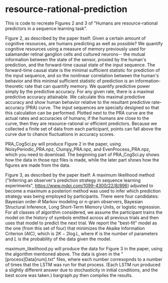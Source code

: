 # resource-rational-prediction
This is code to recreate Figures 2 and 3 of "Humans are resource-rational predictors in a sequence learning task".

Figure 2, as described by the paper itself: Given a certain amount of cognitive resources, are humans predicting as well as possible? We quantify cognitive resources using a measure of memory previously used for salamander retinal ganglion cells and cultured neurons-- the mutual information between the state of the sensor, proxied by the human's prediction, and the forward-time causal state of the input sequence. The forward-time causal state is the minimal sufficient statistic for prediction of the input sequence, and so the nonlinear correlation between the human's behavior and this minimal sufficient statistic of prediction is an information-theoretic rate that can quantify memory. We quantify predictive power simply by the predictive accuracy. For any given rate, there is a maximal predictive accuracy attainable. We calculate this maximal predictive accuracy and show human behavior relative to the resultant predictive rate-accuracy (PRA) curve. The input sequences are specially designed so that this calculation can be performed. Plotted next to the PRA curve are the actual rates and accuracies of humans; if the humans are close to the curve, then they are resource-rational or efficient predictors. Because we collected a finite set of data from each participant, points can fall above the curve due to chance fluctuations in accuracy scores.

PRA_CogSci.py will produce Figure 2 in the paper, using NoisyPeriodic_PRA.npz, Clumpy_PRA.npz, and EvenProcess_PRA.npz, which you need to download. The beginning part of PRA_CogSci.py shows how the data in those npz files is made, while the later part shows how the figures are made from the data.

Figure 3, as described by the paper itself: A maximum likelihood method ("Inferring an observer's prediction strategy in sequence learning experiments", https://www.mdpi.com/1099-4300/22/8/896) adjusted to become a maximum a posteriori method was used to infer which prediction strategy was being employed by participants. There were four candidates: Bayesian order-$R$ Markov modeling or n-gram observers, Bayesian Structural Inference, Long Short-Term Memory Units, or logistic regression. For all classes of algorithm considered, we assume the participant trains the model on the history of symbols emitted across all previous trials and then uses that model to predict the next trial. We report the "best-fit" model as the one (from this set of four) that minimizes the Akaike Information Criterion (AIC), which is $2K-2\log L$, where $K$ is the number of parameters and $L$ is the probability of the data given the model.

maximum_likelihood.py will produce the data for Figure 3 in the paper, using the algorithm mentioned above. The data is given in the "[process]Data[num].txt" files, where each number corresopnds to a number of times that the LSTM was run for that process. (Each LSTM run produced a slightly different answer due to stochasticity in initial conditions, and the best score was taken.) bargraph.py then compiles the results.
